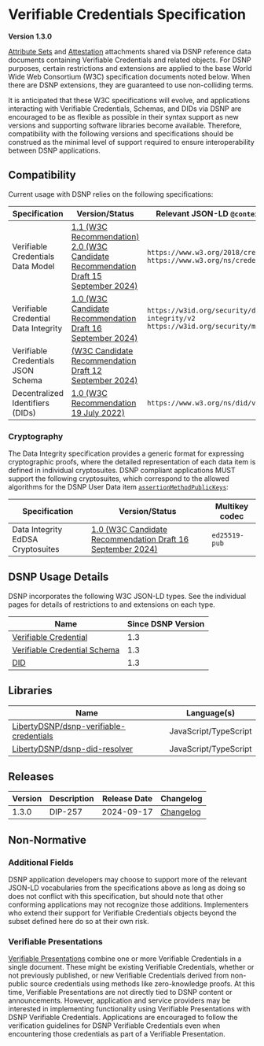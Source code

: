 # Verifiable Credentials Specification
__Version 1.3.0__

[Attribute Sets](../DSNP/AttributeSets.md) and [Attestation](../ActivityContent/Associated/Attachments.md#attestation) attachments shared via DSNP reference data documents containing Verifiable Credentials and related objects.
For DSNP purposes, certain restrictions and extensions are applied to the base World Wide Web Consortium (W3C) specification documents noted below.
When there are DSNP extensions, they are guaranteed to use non-colliding terms.

It is anticipated that these W3C specifications will evolve, and applications interacting with Verifiable Credentials, Schemas, and DIDs via DSNP are encouraged to be as flexible as possible in their syntax support as new versions and supporting software libraries become available.
Therefore, compatibility with the following versions and specifications should be construed as the minimal level of support required to ensure interoperability between DSNP applications.

## Compatibility

Current usage with DSNP relies on the following specifications:

| Specification | Version/Status | Relevant JSON-LD `@context` Values |
| --- | --- | --- |
 | Verifiable Credentials Data Model | [1.1 (W3C Recommendation)](https://www.w3.org/TR/vc-data-model-1.1)<br>[2.0 (W3C Candidate Recommendation Draft 15 September 2024)](https://www.w3.org/TR/2024/CRD-vc-data-model-2.0-20240915/) | `https://www.w3.org/2018/credentials/v1`<br>`https://www.w3.org/ns/credentials/v2` |
 | Verifiable Credential Data Integrity | [1.0 (W3C Candidate Recommendation Draft 16 September 2024)](https://www.w3.org/TR/2024/CRD-vc-data-integrity-20240916/) | `https://w3id.org/security/data-integrity/v2`<br>`https://w3id.org/security/multikey/v1` |
 | Verifiable Credentials JSON Schema | [(W3C Candidate Recommendation Draft 12 September 2024)](https://www.w3.org/TR/2023/CRD-vc-json-schema-20240912/) | |
 | Decentralized Identifiers (DIDs) | [1.0 (W3C Recommendation 19 July 2022)](https://www.w3.org/TR/2022/REC-did-core-20220719/) | `https://www.w3.org/ns/did/v1` |

### Cryptography

The Data Integrity specification provides a generic format for expressing cryptographic proofs, where the detailed representation of each data item is defined in individual cryptosuites.
DSNP compliant applications MUST support the following cryptosuites, which correspond to the allowed algorithms for the DSNP User Data item [`assertionMethodPublicKeys`](../DSNP/Types/PublicKeyUserData.md#allowed-key-types):

| Specification | Version/Status | Multikey codec |
| --- | --- | --- |
| Data Integrity EdDSA Cryptosuites | [1.0 (W3C Candidate Recommendation Draft 16 September 2024)](https://www.w3.org/TR/2024/CRD-vc-di-eddsa-20240924/) | `ed25519-pub` |


## DSNP Usage Details

DSNP incorporates the following W3C JSON-LD types.
See the individual pages for details of restrictions to and extensions on each type.

| Name | Since DSNP Version |
| --- | --- |
 | [Verifiable Credential](./Types/VerifiableCredential.md) | 1.3 |
 | [Verifiable Credential Schema](./Types/VerifiableCredentialSchema.md) | 1.3 |
 | [DID](./Types/DID.md) | 1.3 |

## Libraries

| Name | Language(s) |
| --- | --- |
| [LibertyDSNP/dsnp-verifiable-credentials](https://github.com/LibertyDSNP/dsnp-verifiable-credentials) | JavaScript/TypeScript |
| [LibertyDSNP/dsnp-did-resolver](https://github.com/LibertyDSNP/dsnp-did-resolver) | JavaScript/TypeScript |

<!--- Uncomment for pre-release changes and prefix the version with `pre-[next version]`
## Prerelease Changelog

- [DIP-xxx](https://github.com/LibertyDSNP/spec/issues/xxx) Name of Feature
--->

## Releases

| Version | Description | Release Date | Changelog |
| --- | --- | --- | --- |
| 1.3.0 | DIP-257 | 2024-09-17 | [Changelog](https://github.com/LibertyDSNP/spec/releases/tag/VerifiableCredentials-v1.3.0) |

## Non-Normative

### Additional Fields

DSNP application developers may choose to support more of the relevant JSON-LD vocabularies from the specifications above as long as doing so does not conflict with this specification, but should note that other conforming applications may not recognize those additions.
Implementers who extend their support for Verifiable Credentials objects beyond the subset defined here do so at their own risk.

### Verifiable Presentations

[Verifiable Presentations](https://www.w3.org/TR/vc-data-model-2.0/#verifiable-presentations) combine one or more Verifiable Credentials in a single document.
These might be existing Verifiable Credentials, whether or not previously published, or new Verifiable Credentials derived from non-public source credentials using methods like zero-knowledge proofs.
At this time, Verifiable Presentations are not directly tied to DSNP content or announcements.
However, application and service providers may be interested in implementing functionality using Verifiable Presentations with DSNP Verifiable Credentials.
Applications are encouraged to follow the verification guidelines for DSNP Verifiable Credentials even when encountering those credentials as part of a Verifiable Presentation.
